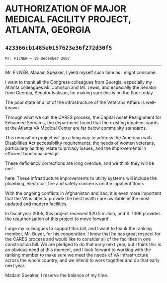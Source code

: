 # AUTHORIZATION OF MAJOR MEDICAL FACILITY PROJECT, ATLANTA, GEORGIA
## `423366cb1485e0157623e36f272d30f5`
`Mr. FILNER — 19 December 2007`

---


Mr. FILNER. Madam Speaker, I yield myself such time as I might 
consume.

I want to thank all the Congress colleagues from Georgia, especially 
my Atlanta colleagues Mr. Johnson and Mr. Lewis, and especially the 
Senator from Georgia, Senator Isakson, for making sure this is on the 
floor today.

The poor state of a lot of the infrastructure of the Veterans Affairs 
is well-known.

Through what we call the CARES process, the Capital Asset Realignment 
for Enhanced Services, the department found that the existing inpatient 
wards at the Atlanta VA Medical Center are far below community 
standards.

This renovation project will go a long way to address the American 
with Disabilities Act accessibility requirements, the needs of women 
veterans, particularly as they relate to privacy issues, and the 
improvements in efficient functional design.

These deficiency corrections are long overdue, and we think they will 
be met


here. These infrastructure improvements to utility systems will include 
the plumbing, electrical, fire and safety concerns on the inpatient 
floors.

With the ongoing conflicts in Afghanistan and Iraq, it is even more 
important that the VA is able to provide the best health care available 
in the most updated and modern facilities.

In fiscal year 2005, this project received $20.5 million, and S. 1396 
provides the reauthorization of this project to move forward.

I urge my colleagues to support this bill, and I want to thank the 
ranking member, Mr. Buyer, for his cooperation. I know that he has 
great respect for the CARES process and would like to consider all of 
the facilities in one construction bill. We are pledged to do that 
early next year, but I think this is an obvious need at this moment, 
and I look forward to working with the ranking member to make sure we 
meet the needs of VA infrastructure across the whole country, and we 
intend to work together and do that early next year.

Madam Speaker, I reserve the balance of my time.